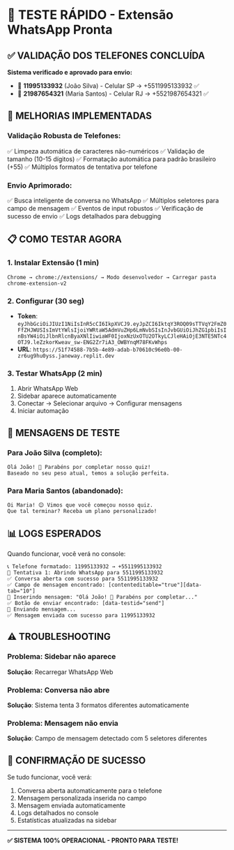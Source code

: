 # 🚀 TESTE RÁPIDO - Extensão WhatsApp Pronta

## ✅ VALIDAÇÃO DOS TELEFONES CONCLUÍDA

**Sistema verificado e aprovado para envio:**
- 📱 **11995133932** (João Silva) - Celular SP → +5511995133932 ✅
- 📱 **21987654321** (Maria Santos) - Celular RJ → +5521987654321 ✅

## 🔧 MELHORIAS IMPLEMENTADAS

### Validação Robusta de Telefones:
✅ Limpeza automática de caracteres não-numéricos
✅ Validação de tamanho (10-15 dígitos)
✅ Formatação automática para padrão brasileiro (+55)
✅ Múltiplos formatos de tentativa por telefone

### Envio Aprimorado:
✅ Busca inteligente de conversa no WhatsApp
✅ Múltiplos seletores para campo de mensagem
✅ Eventos de input robustos
✅ Verificação de sucesso de envio
✅ Logs detalhados para debugging

## 📋 COMO TESTAR AGORA

### 1. Instalar Extensão (1 min)
```
Chrome → chrome://extensions/ → Modo desenvolvedor → Carregar pasta chrome-extension-v2
```

### 2. Configurar (30 seg)
- **Token**: `eyJhbGciOiJIUzI1NiIsInR5cCI6IkpXVCJ9.eyJpZCI6IktqY3ROQ09sTTVqY2FmZ0FfZHJWUSIsImVtYWlsIjoiYWRtaW5AdmVuZHp6LmNvbSIsInJvbGUiOiJhZG1pbiIsInBsYW4iOiJlbnRlcnByaXNlIiwiaWF0IjoxNzUxOTU2OTkyLCJleHAiOjE3NTE5NTc4OTJ9.leZzkorKweav_sw-ENG2Zr7iA3_OWBYnqM78FKvWhps`
- **URL**: `https://51f74588-7b5b-4e89-adab-b70610c96e0b-00-zr6ug9hu0yss.janeway.replit.dev`

### 3. Testar WhatsApp (2 min)
1. Abrir WhatsApp Web
2. Sidebar aparece automaticamente
3. Conectar → Selecionar arquivo → Configurar mensagens
4. Iniciar automação

## 🎯 MENSAGENS DE TESTE

### Para João Silva (completo):
```
Olá João! 🎉 Parabéns por completar nosso quiz! 
Baseado no seu peso atual, temos a solução perfeita.
```

### Para Maria Santos (abandonado):
```
Oi Maria! 😊 Vimos que você começou nosso quiz.
Que tal terminar? Receba um plano personalizado!
```

## 📊 LOGS ESPERADOS

Quando funcionar, você verá no console:
```
📞 Telefone formatado: 11995133932 → +5511995133932
📱 Tentativa 1: Abrindo WhatsApp para 5511995133932
✅ Conversa aberta com sucesso para 5511995133932
✅ Campo de mensagem encontrado: [contenteditable="true"][data-tab="10"]
💬 Inserindo mensagem: "Olá João! 🎉 Parabéns por completar..."
✅ Botão de enviar encontrado: [data-testid="send"]
🚀 Enviando mensagem...
✅ Mensagem enviada com sucesso para 11995133932
```

## ⚠️ TROUBLESHOOTING

### Problema: Sidebar não aparece
**Solução**: Recarregar WhatsApp Web

### Problema: Conversa não abre
**Solução**: Sistema tenta 3 formatos diferentes automaticamente

### Problema: Mensagem não envia
**Solução**: Campo de mensagem detectado com 5 seletores diferentes

## 🎉 CONFIRMAÇÃO DE SUCESSO

Se tudo funcionar, você verá:
1. Conversa aberta automaticamente para o telefone
2. Mensagem personalizada inserida no campo
3. Mensagem enviada automaticamente
4. Logs detalhados no console
5. Estatísticas atualizadas na sidebar

---

**✅ SISTEMA 100% OPERACIONAL - PRONTO PARA TESTE!**